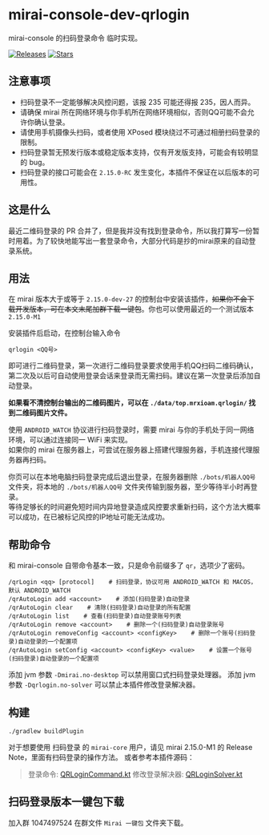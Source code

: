 # mirai-console-dev-qrlogin

mirai-console 的扫码登录命令 临时实现。

[![Releases](https://img.shields.io/github/downloads/MrXiaoM/mirai-console-dev-qrlogin/total?label=%E4%B8%8B%E8%BD%BD%E9%87%8F&logo=github)](https://github.com/MrXiaoM/mirai-console-dev-qrlogin/releases)
[![Stars](https://img.shields.io/github/stars/MrXiaoM/mirai-console-dev-qrlogin?label=%E6%A0%87%E6%98%9F&logo=github)](https://github.com/MrXiaoM/mirai-console-dev-qrlogin/stargazers)

## 注意事项

* 扫码登录不一定能够解决风控问题，该报 235 可能还得报 235，因人而异。
* 请确保 mirai 所在网络环境与你手机所在网络环境相似，否则QQ可能不会允许你确认登录。
* 请使用手机摄像头扫码，或者使用 XPosed 模块绕过不可通过相册扫码登录的限制。
* 扫码登录暂无预发行版本或稳定版本支持，仅有开发版支持，可能会有较明显的 bug。
* 扫码登录的接口可能会在 `2.15.0-RC` 发生变化，本插件不保证在以后版本的可用性。

## 这是什么

最近二维码登录的 PR 合并了，但是我并没有找到登录命令，所以我打算写一份暂时用着。为了较快地能写出一套登录命令，大部分代码是抄的mirai原来的自动登录系统。

## 用法

在 mirai 版本大于或等于 `2.15.0-dev-27` 的控制台中安装该插件，~~如果你不会下载开发版本，可在本文末尾加群下载一键包~~。你也可以使用最近的一个测试版本 `2.15.0-M1`

安装插件后启动，在控制台输入命令
```
qrlogin <QQ号>
```
即可进行二维码登录，第一次进行二维码登录要求使用手机QQ扫码二维码确认，第二次及以后可自动使用登录会话来登录而无需扫码。建议在第一次登录后添加自动登录。

**如果看不清控制台输出的二维码图片，可以在 `./data/top.mrxioam.qrlogin/` 找到二维码图片文件。**

使用 `ANDROID_WATCH` 协议进行扫码登录时，需要 mirai 与你的手机处于同一网络环境，可以通过连接同一 WiFi 来实现。  
如果你的 mirai 在服务器上，可尝试在服务器上搭建代理服务器，手机连接代理服务器再扫码。

你页可以在本地电脑扫码登录完成后退出登录，在服务器删除 `./bots/机器人QQ号` 文件夹，将本地的 `./bots/机器人QQ号` 文件夹传输到服务器，至少等待半小时再登录。  
等待足够长的时间避免短时间内异地登录造成风控要求重新扫码，这个方法大概率可以成功，在已被标记风控的IP地址可能无法成功。

## 帮助命令
和 mirai-console 自带命令基本一致，只是命令前缀多了 `qr`，选项少了密码。
```
/qrLogin <qq> [protocol]    # 扫码登录，协议可用 ANDROID_WATCH 和 MACOS，默认 ANDROID_WATCH
/qrAutoLogin add <account>    # 添加(扫码登录)自动登录
/qrAutoLogin clear    # 清除(扫码登录)自动登录的所有配置
/qrAutoLogin list    # 查看(扫码登录)自动登录账号列表
/qrAutoLogin remove <account>    # 删除一个(扫码登录)自动登录账号
/qrAutoLogin removeConfig <account> <configKey>    # 删除一个账号(扫码登录)自动登录的一个配置项
/qrAutoLogin setConfig <account> <configKey> <value>    # 设置一个账号(扫码登录)自动登录的一个配置项
```

添加 jvm 参数 `-Dmirai.no-desktop` 可以禁用窗口式扫码登录处理器。
添加 jvm 参数 `-Dqrlogin.no-solver` 可以禁止本插件修改登录解决器。

## 构建
```
./gradlew buildPlugin
```

对于想要使用 扫码登录 的 `mirai-core` 用户，请见 mirai 2.15.0-M1 的 Release Note，里面有扫码登录的操作方法。
或者参考本插件源码：
> 登录命令: [QRLoginCommand.kt](https://github.com/MrXiaoM/mirai-console-dev-qrlogin/blob/main/src/main/kotlin/commands/QRLoginCommand.kt#L44-L51)
> 修改登录解决器: [QRLoginSolver.kt](https://github.com/MrXiaoM/mirai-console-dev-qrlogin/blob/main/src/main/kotlin/QRLoginSolver.kt)

## 扫码登录版本一键包下载

加入群 1047497524 在群文件 `Mirai 一键包` 文件夹下载。

